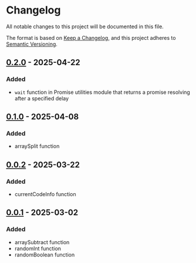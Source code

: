 # Changelog

All notable changes to this project will be documented in this file.

The format is based on [Keep a Changelog],
and this project adheres to [Semantic Versioning].

## [0.2.0] - 2025-04-22

### Added

- `wait` function in Promise utilities module that returns a promise resolving after a specified delay

## [0.1.0] - 2025-04-08

### Added

- arraySplit function

## [0.0.2] - 2025-03-22

### Added

- currentCodeInfo function

## [0.0.1] - 2025-03-02

### Added

- arraySubtract function
- randomInt function
- randomBoolean function

<!-- Links -->
[keep a changelog]: https://keepachangelog.com/en/1.0.0/
[semantic versioning]: https://semver.org/spec/v2.0.0.html

<!-- Versions -->
[unreleased]: https://github.com/andranikarakelyan/js-utilities/compare/v0.2.0...HEAD
[0.2.0]: https://github.com/andranikarakelyan/js-utilities/compare/v0.1.0...v0.2.0
[0.1.0]: https://github.com/andranikarakelyan/js-utilities/compare/v0.0.2...v0.1.0
[0.0.2]: https://github.com/andranikarakelyan/js-utilities/compare/v0.0.1...v0.0.2
[0.0.1]: https://github.com/andranikarakelyan/js-utilities/releases/tag/v0.0.1